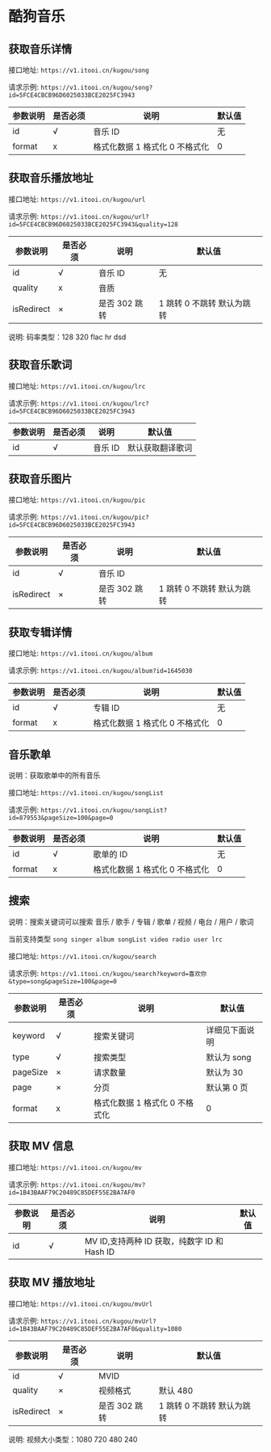 # 酷狗音乐

## 获取音乐详情

接口地址: `https://v1.itooi.cn/kugou/song`

请求示例: `https://v1.itooi.cn/kugou/song?id=5FCE4CBCB96D6025033BCE2025FC3943`

| 参数说明 | 是否必须 | 说明                           | 默认值 |
| -------- | -------- | ------------------------------ | ------ |
| id       | √        | 音乐 ID                        | 无     |
| format   | x        | 格式化数据 1 格式化 0 不格式化 | 0      |

## 获取音乐播放地址

接口地址: `https://v1.itooi.cn/kugou/url`

请求示例: `https://v1.itooi.cn/kugou/url?id=5FCE4CBCB96D6025033BCE2025FC3943&quality=128`

| 参数说明   | 是否必须 | 说明          | 默认值                     |
| ---------- | -------- | ------------- | -------------------------- |
| id         | √        | 音乐 ID       | 无                         |
| quality    | x        | 音质          |                            |
| isRedirect | ×        | 是否 302 跳转 | 1 跳转 0 不跳转 默认为跳转 |

说明: 码率类型：128 320 flac hr dsd

## 获取音乐歌词

接口地址: `https://v1.itooi.cn/kugou/lrc`

请求示例: `https://v1.itooi.cn/kugou/lrc?id=5FCE4CBCB96D6025033BCE2025FC3943`

| 参数说明 | 是否必须 | 说明    | 默认值           |
| -------- | -------- | ------- | ---------------- |
| id       | √        | 音乐 ID | 默认获取翻译歌词 |

## 获取音乐图片

接口地址: `https://v1.itooi.cn/kugou/pic`

请求示例: `https://v1.itooi.cn/kugou/pic?id=5FCE4CBCB96D6025033BCE2025FC3943`

| 参数说明   | 是否必须 | 说明          | 默认值                     |
| ---------- | -------- | ------------- | -------------------------- |
| id         | √        | 音乐 ID       |                            |
| isRedirect | ×        | 是否 302 跳转 | 1 跳转 0 不跳转 默认为跳转 |

## 获取专辑详情

接口地址: `https://v1.itooi.cn/kugou/album`

请求示例: `https://v1.itooi.cn/kugou/album?id=1645030`

| 参数说明 | 是否必须 | 说明                           | 默认值 |
| -------- | -------- | ------------------------------ | ------ |
| id       | √        | 专辑 ID                        | 无     |
| format   | x        | 格式化数据 1 格式化 0 不格式化 | 0      |

## 音乐歌单

说明：获取歌单中的所有音乐

接口地址: `https://v1.itooi.cn/kugou/songList`

请求示例: `https://v1.itooi.cn/kugou/songList?id=879553&pageSize=100&page=0`

| 参数说明 | 是否必须 | 说明                           | 默认值 |
| -------- | -------- | ------------------------------ | ------ |
| id       | √        | 歌单的 ID                      | 无     |
| format   | x        | 格式化数据 1 格式化 0 不格式化 | 0      |

## 搜索

说明：搜索关键词可以搜索 音乐 / 歌手 / 专辑 / 歌单 / 视频 / 电台 / 用户 / 歌词

当前支持类型 `song singer album songList video radio user lrc`

接口地址: `https://v1.itooi.cn/kugou/search`

请求示例: `https://v1.itooi.cn/kugou/search?keyword=喜欢你&type=song&pageSize=100&page=0`

| 参数说明 | 是否必须 | 说明                           | 默认值         |
| -------- | -------- | ------------------------------ | -------------- |
| keyword  | √        | 搜索关键词                     | 详细见下面说明 |
| type     | √        | 搜索类型                       | 默认为 song    |
| pageSize | ×        | 请求数量                       | 默认为 30      |
| page     | ×        | 分页                           | 默认第 0 页    |
| format   | x        | 格式化数据 1 格式化 0 不格式化 | 0              |

## 获取 MV 信息

接口地址: `https://v1.itooi.cn/kugou/mv`

请求示例: `https://v1.itooi.cn/kugou/mv?id=1B43BAAF79C20489C85DEF55E2BA7AF0`

| 参数说明 | 是否必须 | 说明                                         | 默认值 |
| -------- | -------- | -------------------------------------------- | ------ |
| id       | √        | MV ID,支持两种 ID 获取，纯数字 ID 和 Hash ID |        |

## 获取 MV 播放地址

接口地址: `https://v1.itooi.cn/kugou/mvUrl`

请求示例: `https://v1.itooi.cn/kugou/mvUrl?id=1B43BAAF79C20489C85DEF55E2BA7AF0&quality=1080`

| 参数说明   | 是否必须 | 说明          | 默认值                     |
| ---------- | -------- | ------------- | -------------------------- |
| id         | √        | MVID          |                            |
| quality    | ×        | 视频格式      | 默认 480                   |
| isRedirect | ×        | 是否 302 跳转 | 1 跳转 0 不跳转 默认为跳转 |

说明: 视频大小类型：1080 720 480 240
